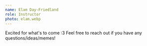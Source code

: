 ```yaml
---
name: Elam Day-Friedland
role: Instructor
photo: elam.webp
---
```


Excited for what's to come :3 Feel free to reach out if you have any questions/ideas/memes!
